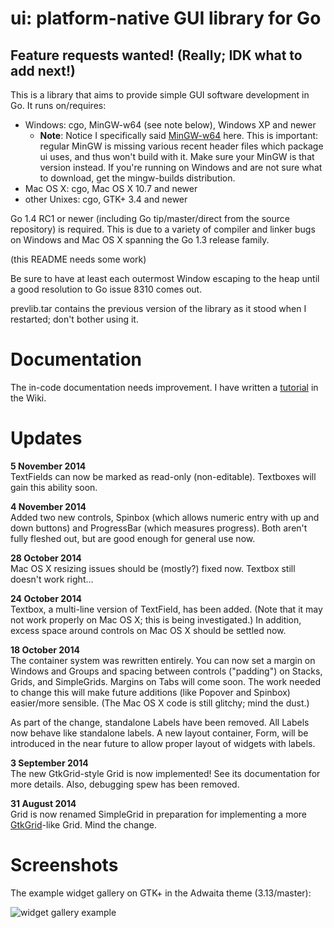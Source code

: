 # ui: platform-native GUI library for Go

## Feature requests wanted! (Really; IDK what to add next!)

This is a library that aims to provide simple GUI software development in Go. It runs on/requires:

- Windows: cgo, MinGW-w64 (see note below), Windows XP and newer
	- **Note**: Notice I specifically said [MinGW-w64](http://mingw-w64.sourceforge.net/) here. This is important: regular MinGW is missing various recent header files which package ui uses, and thus won't build with it. Make sure your MinGW is that version instead. If you're running on Windows and are not sure what to download, get the mingw-builds distribution.
- Mac OS X: cgo, Mac OS X 10.7 and newer
- other Unixes: cgo, GTK+ 3.4 and newer

Go 1.4 RC1 or newer (including Go tip/master/direct from the source repository) is required. This is due to a variety of compiler and linker bugs on Windows and Mac OS X spanning the Go 1.3 release family.

(this README needs some work)

Be sure to have at least each outermost Window escaping to the heap until a good resolution to Go issue 8310 comes out.

prevlib.tar contains the previous version of the library as it stood when I restarted; don't bother using it.

# Documentation

The in-code documentation needs improvement. I have written a [tutorial](https://github.com/andlabs/ui/wiki/Getting-Started) in the Wiki.

# Updates

**5 November 2014**<br>TextFields can now be marked as read-only (non-editable). Textboxes will gain this ability soon.

**4 November 2014**<br>Added two new controls, Spinbox (which allows numeric entry with up and down buttons) and ProgressBar (which measures progress). Both aren't fully fleshed out, but are good enough for general use now.

**28 October 2014**<br>Mac OS X resizing issues should be (mostly?) fixed now. Textbox still doesn't work right...

**24 October 2014**<br>Textbox, a multi-line version of TextField, has been added. (Note that it may not work properly on Mac OS X; this is being investigated.) In addition, excess space around controls on Mac OS X should be settled now.

**18 October 2014**<br>The container system was rewritten entirely. You can now set a margin on Windows and Groups and spacing between controls ("padding") on Stacks, Grids, and SimpleGrids. Margins on Tabs will come soon. The work needed to change this will make future additions (like Popover and Spinbox) easier/more sensible. (The Mac OS X code is still glitchy; mind the dust.)

As part of the change, standalone Labels have been removed. All Labels now behave like standalone labels. A new layout container, Form, will be introduced in the near future to allow proper layout of widgets with labels.

**3 September 2014**<br>The new GtkGrid-style Grid is now implemented! See its documentation for more details. Also, debugging spew has been removed.

**31 August 2014**<br>Grid is now renamed SimpleGrid in preparation for implementing a more [GtkGrid](https://developer.gnome.org/gtk3/unstable/GtkGrid.html)-like Grid. Mind the change.

# Screenshots
The example widget gallery on GTK+ in the Adwaita theme (3.13/master):

![widget gallery example](https://raw.githubusercontent.com/andlabs/ui/master/examples/widgetgallery/widgetgallery.png)
